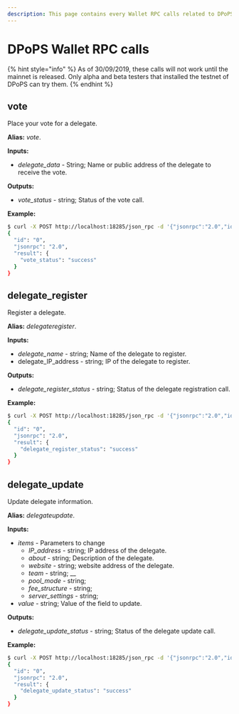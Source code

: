```yaml
---
description: This page contains every Wallet RPC calls related to DPoPS functions.
---
```


# DPoPS Wallet RPC calls

{% hint style="info" %}
As of 30/09/2019, these calls will not work until the mainnet is released. Only alpha and beta testers that installed the testnet of DPoPS can try them.
{% endhint %}

## **vote**

Place your vote for a delegate.

**Alias:** _vote_.

**Inputs:**

* _delegate\_data_ - String; Name or public address of the delegate to receive the vote.

**Outputs:**

* _vote\_status_ - string; Status of the vote call.

**Example:**

```bash
$ curl -X POST http://localhost:18285/json_rpc -d '{"jsonrpc":"2.0","id":"0","method":"vote","params":{"delegate_data":"DELEGATES_NAME_OR_PUBLIC_ADDRESS"}}' -H 'Content-Type: application/json'
{
  "id": "0",
  "jsonrpc": "2.0",
  "result": {
    "vote_status": "success"
  }
}
```

## **delegate\_register**

Register a delegate.

**Alias:** _delegateregister_.

**Inputs:**

* _delegate\_name_ - string; Name of the delegate to register.
* delegate\_IP\_address - string; IP of the delegate to register.

**Outputs:**

* _delegate\_register\_status_ - string; Status of the delegate registration call.

**Example:**

```bash
$ curl -X POST http://localhost:18285/json_rpc -d '{"jsonrpc":"2.0","id":"0","method":"delegate_register","params":{"delegate_name":"delegate_name_1","delegate_IP_address":"delegate_IP_address_or_domain_name"}}' -H 'Content-Type: application/json'
{
  "id": "0",
  "jsonrpc": "2.0",
  "result": {
    "delegate_register_status": "success"
  }
}
```

## **delegate\_update**

Update delegate information.

**Alias:** _delegateupdate_.

**Inputs:**

* _items_ - Parameters to change
  * _IP\_address_ - string; IP address of the delegate. 
  * _about_ - string; Description of the delegate.
  * _website -_ string; website address of the delegate.
  * _team -_ string; \_\_
  * _pool\_mode -_ string;
  * _fee\_structure -_ string; 
  * _server\_settings_ - string; 
* _value_ - string; Value of the field to update.

**Outputs:**

* _delegate\_update\_status_ - string; Status of the delegate update call.

**Example:**

```bash
$ curl -X POST http://localhost:18285/json_rpc -d '{"jsonrpc":"2.0","id":"0","method":"delegate_update","params":{"item":"ITEM","value":"VALUE"}}' -H 'Content-Type: application/json'
{
  "id": "0",
  "jsonrpc": "2.0",
  "result": {
    "delegate_update_status": "success"
  }
}
```

